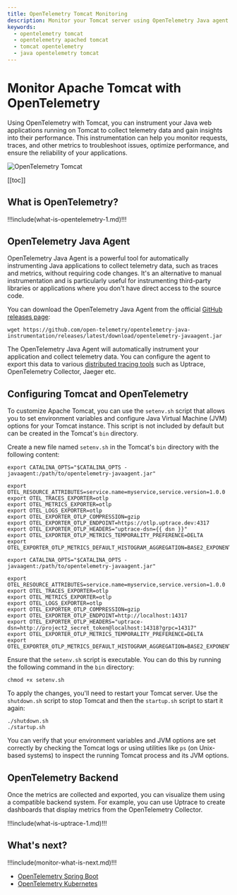 ```yaml
---
title: OpenTelemetry Tomcat Monitoring
description: Monitor your Tomcat server using OpenTelemetry Java agent.
keywords:
  - opentelemetry tomcat
  - opentelemetry apached tomcat
  - tomcat opentelemetry
  - java opentelemetry tomcat
---
```


# Monitor Apache Tomcat with OpenTelemetry

Using OpenTelemetry with Tomcat, you can instrument your Java web applications running on Tomcat to collect telemetry data and gain insights into their performance. This instrumentation can help you monitor requests, traces, and other metrics to troubleshoot issues, optimize performance, and ensure the reliability of your applications.

![OpenTelemetry Tomcat](/cover/opentelemetry-tomcat.png)

[[toc]]

## What is OpenTelemetry?

!!!include(what-is-opentelemetry-1.md)!!!

## OpenTelemetry Java Agent

OpenTelemetry Java Agent is a powerful tool for automatically instrumenting Java applications to collect telemetry data, such as traces and metrics, without requiring code changes. It's an alternative to manual instrumentation and is particularly useful for instrumenting third-party libraries or applications where you don't have direct access to the source code.

You can download the OpenTelemetry Java Agent from the official [GitHub releases page](https://github.com/open-telemetry/opentelemetry-java-instrumentation/releases):

```shell
wget https://github.com/open-telemetry/opentelemetry-java-instrumentation/releases/latest/download/opentelemetry-javaagent.jar
```

The OpenTelemetry Java Agent will automatically instrument your application and collect telemetry data. You can configure the agent to export this data to various [distributed tracing tools](https://uptrace.dev/blog/distributed-tracing-tools.html) such as Uptrace, OpenTelemetry Collector, Jaeger etc.

## Configuring Tomcat and OpenTelemetry

To customize Apache Tomcat, you can use the `setenv.sh` script that allows you to set environment variables and configure Java Virtual Machine (JVM) options for your Tomcat instance. This script is not included by default but can be created in the Tomcat's `bin` directory.

Create a new file named `setenv.sh` in the Tomcat's `bin` directory with the following content:

<ProjectPicker v-model="activeProject" :projects="projects" />

<CodeGroup>
  <CodeGroupItem title="Cloud">

```shell:no-v-pre
export CATALINA_OPTS="$CATALINA_OPTS -javaagent:/path/to/opentelemetry-javaagent.jar"

export OTEL_RESOURCE_ATTRIBUTES=service.name=myservice,service.version=1.0.0
export OTEL_TRACES_EXPORTER=otlp
export OTEL_METRICS_EXPORTER=otlp
export OTEL_LOGS_EXPORTER=otlp
export OTEL_EXPORTER_OTLP_COMPRESSION=gzip
export OTEL_EXPORTER_OTLP_ENDPOINT=https://otlp.uptrace.dev:4317
export OTEL_EXPORTER_OTLP_HEADERS="uptrace-dsn={{ dsn }}"
export OTEL_EXPORTER_OTLP_METRICS_TEMPORALITY_PREFERENCE=DELTA
export OTEL_EXPORTER_OTLP_METRICS_DEFAULT_HISTOGRAM_AGGREGATION=BASE2_EXPONENTIAL_BUCKET_HISTOGRAM
```

  </CodeGroupItem>
  <CodeGroupItem title="Self-hosted">

```shell
export CATALINA_OPTS="$CATALINA_OPTS -javaagent:/path/to/opentelemetry-javaagent.jar"

export OTEL_RESOURCE_ATTRIBUTES=service.name=myservice,service.version=1.0.0
export OTEL_TRACES_EXPORTER=otlp
export OTEL_METRICS_EXPORTER=otlp
export OTEL_LOGS_EXPORTER=otlp
export OTEL_EXPORTER_OTLP_COMPRESSION=gzip
export OTEL_EXPORTER_OTLP_ENDPOINT=http://localhost:14317
export OTEL_EXPORTER_OTLP_HEADERS="uptrace-dsn=http://project2_secret_token@localhost:14318?grpc=14317"
export OTEL_EXPORTER_OTLP_METRICS_TEMPORALITY_PREFERENCE=DELTA
export OTEL_EXPORTER_OTLP_METRICS_DEFAULT_HISTOGRAM_AGGREGATION=BASE2_EXPONENTIAL_BUCKET_HISTOGRAM
```

  </CodeGroupItem>
</CodeGroup>

Ensure that the `setenv.sh` script is executable. You can do this by running the following command in the `bin` directory:

```shell
chmod +x setenv.sh
```

To apply the changes, you'll need to restart your Tomcat server. Use the `shutdown.sh` script to stop Tomcat and then the `startup.sh` script to start it again:

```shell
./shutdown.sh
./startup.sh
```

You can verify that your environment variables and JVM options are set correctly by checking the Tomcat logs or using utilities like `ps` (on Unix-based systems) to inspect the running Tomcat process and its JVM options.

## OpenTelemetry Backend

Once the metrics are collected and exported, you can visualize them using a compatible backend system. For example, you can use Uptrace to create dashboards that display metrics from the OpenTelemetry Collector.

!!!include(what-is-uptrace-1.md)!!!

## What's next?

!!!include(monitor-what-is-next.md)!!!

- [OpenTelemetry Spring Boot](../instrument/opentelemetry-spring-boot.md)
- [OpenTelemetry Kubernetes](opentelemetry-kubernetes.md)

<script type="ts">
import { defineComponent  } from 'vue'

import { useProjectPicker } from '@/use/org'

export default defineComponent({
  setup() {
    const { projects, activeProject, dsn } = useProjectPicker()
    return { projects, activeProject, dsn }
  },
})
</script>
